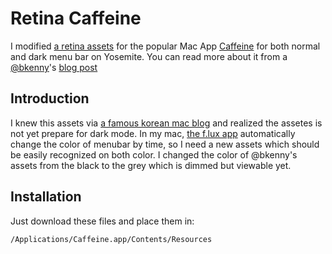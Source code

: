 # Retina Caffeine

I modified [a retina assets](https://github.com/bkenny/retina-caffeine) for the popular Mac App [Caffeine](https://itunes.apple.com/ie/app/caffeine/id411246225?mt=12) for both normal and dark menu bar on Yosemite. You can read more about it from a [@bkenny](https://github.com/bkenny)'s [blog post](http://blog.bkenny.com/brewing-retina-caffeine)

## Introduction

I knew this assets via [a famous korean mac blog](http://macnews.tistory.com/2732) and realized the assetes is not yet prepare for dark mode. In my mac, [the f.lux app](https://justgetflux.com) automatically change the color of menubar by time, so I need a new assets which should be easily recognized on both color. I changed the color of @bkenny's assets from the black to the grey which is dimmed but viewable yet.

## Installation

Just download these files and place them in:

```
/Applications/Caffeine.app/Contents/Resources
```

